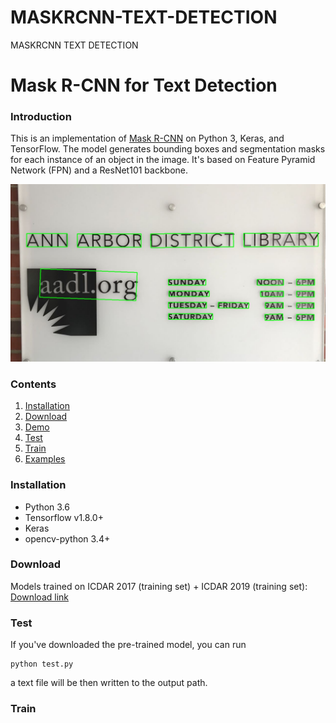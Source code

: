 # MASKRCNN-TEXT-DETECTION
MASKRCNN TEXT DETECTION

# Mask R-CNN for Text Detection
### Introduction
This is an implementation of [Mask R-CNN](https://arxiv.org/abs/1703.06870) on Python 3, Keras, and TensorFlow. The model generates bounding boxes and segmentation masks for each instance of an object in the image. It's based on Feature Pyramid Network (FPN) and a ResNet101 backbone.

![Instance Segmentation Sample](assets/img_202.jpg)

### Contents
1. [Installation](#installation)
2. [Download](#download)
2. [Demo](#demo)
3. [Test](#train)
4. [Train](#test)
5. [Examples](#examples)

### Installation
* Python 3.6
* Tensorflow v1.8.0+
* Keras
* opencv-python 3.4+

### Download
Models trained on ICDAR 2017 (training set) + ICDAR 2019 (training set): [Download link](https://rrc.cvc.uab.es/)

### Test
If you've downloaded the pre-trained model, you can run

```
python test.py 
```

a text file will be then written to the output path.

### Train
